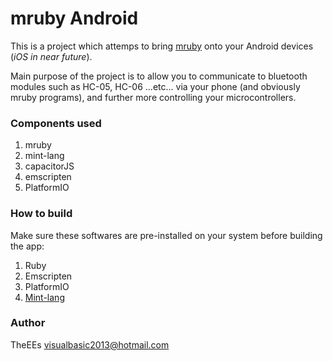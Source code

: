 # mruby Android
This is a project which attemps to bring [mruby](http://http://mruby.org/) onto your Android devices (*iOS in near future*). 

Main purpose of the project is to allow you to communicate to bluetooth modules such as HC-05, HC-06 ...etc... via your phone (and obviously mruby programs), and further more controlling your microcontrollers.

### Components used
1. mruby
2. mint-lang 
3. capacitorJS 
4. emscripten
5. PlatformIO

### How to build 
Make sure these softwares are pre-installed on your system before building the app:
1. Ruby
2. Emscripten
3. PlatformIO
4. [Mint-lang](https://mint-lang.org)


### Author
TheEEs <visualbasic2013@hotmail.com>